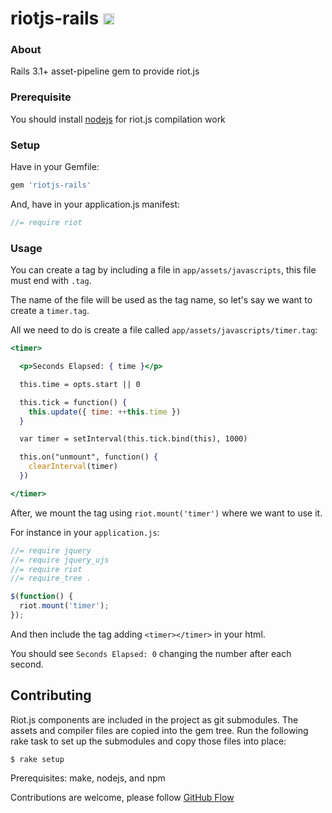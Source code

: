 # riotjs-rails <a href="http://badge.fury.io/rb/riotjs-rails"><img src="https://badge.fury.io/rb/riotjs-rails@2x.png" alt="Gem Version" height="18"></a>

### About

Rails 3.1+ asset-pipeline gem to provide riot.js

### Prerequisite

You should install [nodejs](https://nodejs.org/) for riot.js compilation work

### Setup

Have in your Gemfile:

```ruby
gem 'riotjs-rails'
```

And, have in your application.js manifest:

```js
//= require riot
```

### Usage

You can create a tag by including a file in `app/assets/javascripts`, this file must end with `.tag`.

The name of the file will be used as the tag name, so let's say we want to create a `timer.tag`.

All we need to do is create a file called `app/assets/javascripts/timer.tag`:

```jsx
<timer>

  <p>Seconds Elapsed: { time }</p>

  this.time = opts.start || 0

  this.tick = function() {
    this.update({ time: ++this.time })
  }

  var timer = setInterval(this.tick.bind(this), 1000)

  this.on("unmount", function() {
    clearInterval(timer)
  })

</timer>
```

After, we mount the tag using `riot.mount('timer')` where we want to use it.

For instance in your `application.js`:

```js
//= require jquery
//= require jquery_ujs
//= require riot
//= require_tree .

$(function() {
  riot.mount('timer');
});
```

And then include the tag adding `<timer></timer>` in your html.

You should see `Seconds Elapsed: 0` changing the number after each second.

## Contributing

Riot.js components are included in the project as git submodules.  The assets
and compiler files are copied into the gem tree.  Run the following rake task
to set up the submodules and copy those files into place:

```
$ rake setup
```

Prerequisites:  make, nodejs, and npm

Contributions are welcome, please follow [GitHub Flow](https://guides.github.com/introduction/flow/index.html)
